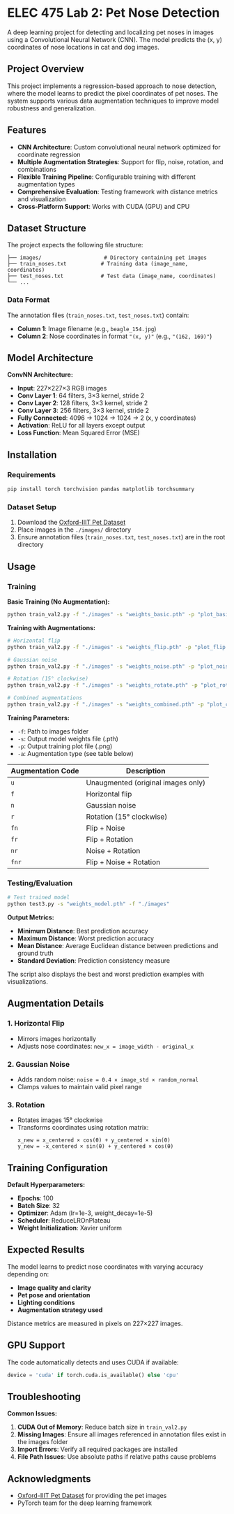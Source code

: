 # ELEC 475 Lab 2: Pet Nose Detection

A deep learning project for detecting and localizing pet noses in images using a Convolutional Neural Network (CNN). The model predicts the (x, y) coordinates of nose locations in cat and dog images.

## Project Overview

This project implements a regression-based approach to nose detection, where the model learns to predict the pixel coordinates of pet noses. The system supports various data augmentation techniques to improve model robustness and generalization.

## Features

- **CNN Architecture**: Custom convolutional neural network optimized for coordinate regression
- **Multiple Augmentation Strategies**: Support for flip, noise, rotation, and combinations
- **Flexible Training Pipeline**: Configurable training with different augmentation types
- **Comprehensive Evaluation**: Testing framework with distance metrics and visualization
- **Cross-Platform Support**: Works with CUDA (GPU) and CPU

## Dataset Structure

The project expects the following file structure:
```
├── images/                    # Directory containing pet images
├── train_noses.txt           # Training data (image_name, coordinates)
├── test_noses.txt            # Test data (image_name, coordinates)
└── ...
```

### Data Format
The annotation files (`train_noses.txt`, `test_noses.txt`) contain:
- **Column 1**: Image filename (e.g., `beagle_154.jpg`)
- **Column 2**: Nose coordinates in format `"(x, y)"` (e.g., `"(162, 169)"`)

## Model Architecture

**ConvNN Architecture:**
- **Input**: 227×227×3 RGB images
- **Conv Layer 1**: 64 filters, 3×3 kernel, stride 2
- **Conv Layer 2**: 128 filters, 3×3 kernel, stride 2  
- **Conv Layer 3**: 256 filters, 3×3 kernel, stride 2
- **Fully Connected**: 4096 → 1024 → 1024 → 2 (x, y coordinates)
- **Activation**: ReLU for all layers except output
- **Loss Function**: Mean Squared Error (MSE)

## Installation

### Requirements
```bash
pip install torch torchvision pandas matplotlib torchsummary
```

### Dataset Setup
1. Download the [Oxford-IIIT Pet Dataset](https://www.robots.ox.ac.uk/~vgg/data/pets/)
2. Place images in the `./images/` directory
3. Ensure annotation files (`train_noses.txt`, `test_noses.txt`) are in the root directory

## Usage

### Training

**Basic Training (No Augmentation):**
```bash
python train_val2.py -f "./images" -s "weights_basic.pth" -p "plot_basic.png" -a "u"
```

**Training with Augmentations:**
```bash
# Horizontal flip
python train_val2.py -f "./images" -s "weights_flip.pth" -p "plot_flip.png" -a "f"

# Gaussian noise
python train_val2.py -f "./images" -s "weights_noise.pth" -p "plot_noise.png" -a "n"

# Rotation (15° clockwise)
python train_val2.py -f "./images" -s "weights_rotate.pth" -p "plot_rotate.png" -a "r"

# Combined augmentations
python train_val2.py -f "./images" -s "weights_combined.pth" -p "plot_combined.png" -a "fnr"
```

**Training Parameters:**
- `-f`: Path to images folder
- `-s`: Output model weights file (.pth)
- `-p`: Output training plot file (.png)
- `-a`: Augmentation type (see table below)

| Augmentation Code | Description |
|-------------------|-------------|
| `u` | Unaugmented (original images only) |
| `f` | Horizontal flip |
| `n` | Gaussian noise |
| `r` | Rotation (15° clockwise) |
| `fn` | Flip + Noise |
| `fr` | Flip + Rotation |
| `nr` | Noise + Rotation |
| `fnr` | Flip + Noise + Rotation |

### Testing/Evaluation

```bash
# Test trained model
python test3.py -s "weights_model.pth" -f "./images"
```

**Output Metrics:**
- **Minimum Distance**: Best prediction accuracy
- **Maximum Distance**: Worst prediction accuracy  
- **Mean Distance**: Average Euclidean distance between predictions and ground truth
- **Standard Deviation**: Prediction consistency measure

The script also displays the best and worst prediction examples with visualizations.

## Augmentation Details

### 1. Horizontal Flip
- Mirrors images horizontally
- Adjusts nose coordinates: `new_x = image_width - original_x`

### 2. Gaussian Noise
- Adds random noise: `noise = 0.4 × image_std × random_normal`
- Clamps values to maintain valid pixel range

### 3. Rotation
- Rotates images 15° clockwise
- Transforms coordinates using rotation matrix:
  ```
  x_new = x_centered × cos(θ) + y_centered × sin(θ)
  y_new = -x_centered × sin(θ) + y_centered × cos(θ)
  ```

## Training Configuration

**Default Hyperparameters:**
- **Epochs**: 100
- **Batch Size**: 32
- **Optimizer**: Adam (lr=1e-3, weight_decay=1e-5)
- **Scheduler**: ReduceLROnPlateau
- **Weight Initialization**: Xavier uniform



## Expected Results

The model learns to predict nose coordinates with varying accuracy depending on:
- **Image quality and clarity**
- **Pet pose and orientation** 
- **Lighting conditions**
- **Augmentation strategy used**

Distance metrics are measured in pixels on 227×227 images.

## GPU Support

The code automatically detects and uses CUDA if available:
```python
device = 'cuda' if torch.cuda.is_available() else 'cpu'
```



## Troubleshooting

**Common Issues:**

1. **CUDA Out of Memory**: Reduce batch size in `train_val2.py`
2. **Missing Images**: Ensure all images referenced in annotation files exist in the images folder
3. **Import Errors**: Verify all required packages are installed
4. **File Path Issues**: Use absolute paths if relative paths cause problems

## Acknowledgments

- [Oxford-IIIT Pet Dataset](https://www.robots.ox.ac.uk/~vgg/data/pets/) for providing the pet images
- PyTorch team for the deep learning framework